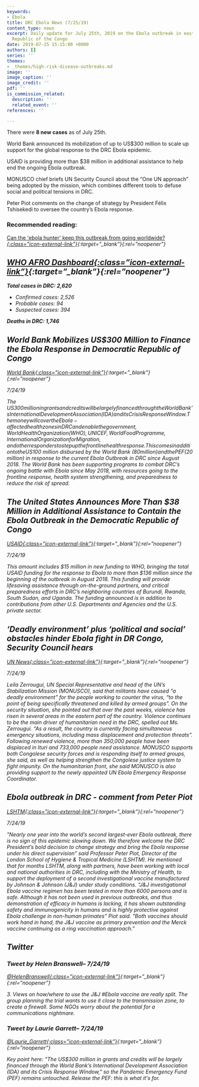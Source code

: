 ```yaml
---
keywords:
- Ebola
title: DRC Ebola News (7/25/19)
content_type: news
excerpt: Daily update for July 25th, 2019 on the Ebola outbreak in eastern Democratic
  Republic of the Congo
date: 2019-07-25 15:15:00 +0000
authors: []
series: ''
themes:
- _themes/high-risk-disease-outbreaks.md
image: ''
image_caption: ''
image_credit: ''
pdf: ''
is_commission_related:
  description: ''
  related_event: ''
references: ''

---
```

There were **8 new cases** as of July 25th.

World Bank announced its mobilization of up to US$300 million to scale up support for the global response to the DRC Ebola epidemic.

USAID is providing more than $38 million in additional assistance to help end the ongoing Ebola outbreak.

MONUSCO chief briefs UN Security Council about the “One UN approach” being adopted by the mission, which combines different tools to defuse social and political tensions in DRC.

Peter Piot comments on the change of strategy by President Félix Tshisekedi to oversee the country’s Ebola response.

### Recommended reading:

[Can the 'ebola hunter' keep this outbreak from going worldwide?<i/>{:class=”icon-external-link”}](https://www.ozy.com/need-to-know/can-the-ebola-hunter-keep-this-outbreak-from-going-worldwide/95720){:target=”_blank”}{:rel=”noopener”}

## [WHO AFRO Dashboard<i/>{:class=”icon-external-link”}](https://who.maps.arcgis.com/apps/opsdashboard/index.html#/e70c3804f6044652bc37cce7d8fcef6c){:target=”_blank”}{:rel=”noopener”}

**Total cases in DRC: 2,620**

* Confirmed cases: 2,526
* Probable cases: 94
* Suspected cases: 394

**Deaths in DRC: 1,746**

## World Bank Mobilizes US$300 Million to Finance the Ebola Response in Democratic Republic of Congo

[_World Bank_<i/>{:class=”icon-external-link”}](https://www.worldbank.org/en/news/press-release/2019/07/24/world-bank-mobilizes-us300-million-to-finance-the-ebola-response-in-democratic-republic-of-congo){:target=”_blank”}{:rel=”noopener”}

_7/24/19_

The US$300 million in grants and credits will be largely financed through the World Bank’s International Development Association (IDA) and its Crisis Response Window. The money will cover the Ebola-affected health zones in DRC and enable the government, World Health Organization (WHO), UNICEF, World Food Programme, International Organization for Migration, and other responders to step up the frontline health response. This comes in addition to the US$100 million disbursed by the World Bank ($80 million) and the PEF ($20 million) in response to the current Ebola Outbreak in DRC since August 2018. The World Bank has been supporting programs to combat DRC’s ongoing battle with Ebola since May 2018, with resources going to the frontline response, health system strengthening, and preparedness to reduce the risk of spread.

## The United States Announces More Than $38 Million in Additional Assistance to Contain the Ebola Outbreak in the Democratic Republic of Congo

[_USAID_<i/>{:class=”icon-external-link”}](https://www.usaid.gov/news-information/press-releases/jul-24-2019-united-states-announces-more-38-million-additional-assistance){:target=”_blank”}{:rel=”noopener”}

_7/24/19_

This amount includes $15 million in new funding to WHO, bringing the total USAID funding for the response to Ebola to more than $136 million since the beginning of the outbreak in August 2018. This funding will provide lifesaving assistance through on-the-ground partners, and critical preparedness efforts in DRC’s neighboring countries of Burundi, Rwanda, South Sudan, and Uganda. The funding announced is in addition to contributions from other U.S. Departments and Agencies and the U.S. private sector.

## ‘Deadly environment’ plus ‘political and social’ obstacles hinder Ebola fight in DR Congo, Security Council hears

[_UN News_<i/>{:class=”icon-external-link”}](https://news.un.org/en/story/2019/07/1043161){:target=”_blank”}{:rel=”noopener”}

_7/24/19_

Leila Zerrougui, UN Special Representative and head of the UN’s Stabilization Mission (MONUSCO), said that militants have caused “a deadly environment” for the people working to counter the virus, “to the point of being specifically threatened and killed by armed groups”. On the security situation, she pointed out that over the past weeks, violence has risen in several areas in the eastern part of the country. Violence continues to be the main driver of humanitarian need in the DRC, spelled out Ms. Zerrougui. “As a result, the country is currently facing simultaneous emergency situations, including mass displacement and protection threats”. Following renewed violence, more than 350,000 people have been displaced in Ituri and 733,000 people need assistance. MONUSCO supports both Congolese security forces and is responding itself to armed groups, she said, as well as helping strengthen the Congolese justice system to fight impunity. On the humanitarian front, she said MONUSCO is also providing support to the newly appointed UN Ebola Emergency Response Coordinator.

## Ebola outbreak in DRC - comment from Peter Piot

[_LSHTM_<i/>{:class=”icon-external-link”}](https://www.lshtm.ac.uk/newsevents/news/2019/ebola-outbreak-drc-comment-peter-piot){:target=”_blank”}{:rel=”noopener”}

_7/24/19_

"Nearly one year into the world’s second largest-ever Ebola outbreak, there is no sign of this epidemic slowing down. We therefore welcome the DRC President’s bold decision to change strategy and bring the Ebola response under his direct supervision” said Professor Peter Piot, Director of the London School of Hygiene & Tropical Medicine (LSHTM). He mentioned that for months LSHTM, along with partners, have been working with local and national authorities in DRC, including with the Ministry of Health, to support the deployment of a second investigational vaccine manufactured by Johnson & Johnson (J&J) under study conditions. “J&J investigational Ebola vaccine regimen has been tested in more than 6000 persons and is safe. Although it has not been used in previous outbreaks, and thus demonstration of efficacy in humans is lacking, it has shown outstanding safety and immunogenicity in humans and is highly protective against Ebola challenge in non-human primates” Piot said. "Both vaccines should work hand in hand, the J&J vaccine as primary prevention and the Merck vaccine continuing as a ring vaccination approach.”

## Twitter

### Tweet by Helen Branswell– 7/24/19

[@HelenBranswell<i/>{:class=”icon-external-link”}](https://twitter.com/HelenBranswell/status/1153886435818258437){:target=”_blank”}{:rel=”noopener”}

3\. Views on how/where to use the J&J #Ebola vaccine are really split. The group planning the trial wants to use it close to the transmission zone, to create a firewall. Some NGOs worry about the potential for a communications nightmare.

### Tweet by Laurie Garrett– 7/24/19

[@Laurie_Garrett<i/>{:class=”icon-external-link”}](https://twitter.com/Laurie_Garrett/status/1154068053354827776){:target=”_blank”}{:rel=”noopener”}

Key point here: "The US$300 million in grants and credits will be largely financed through the World Bank’s International Development Association (IDA) and its Crisis Response Window," so the Pandemic Emergency Fund (PEF) remains untouched. Release the PEF: this is what it's for.